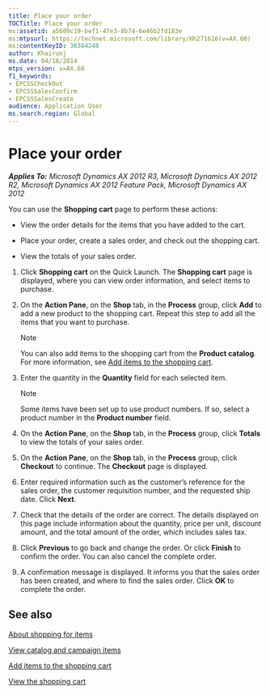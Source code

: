 ```yaml
---
title: Place your order
TOCTitle: Place your order
ms:assetid: a5609c19-bef1-47e3-8b74-6e46b2fd183e
ms:mtpsurl: https://technet.microsoft.com/library/Hh271616(v=AX.60)
ms:contentKeyID: 36384248
author: Khairunj
ms.date: 04/18/2014
mtps_version: v=AX.60
f1_keywords:
- EPCSSCheckOut
- EPCSSSalesConfirm
- EPCSSSalesCreate
audience: Application User
ms.search.region: Global
---
```


# Place your order 


_**Applies To:** Microsoft Dynamics AX 2012 R3, Microsoft Dynamics AX 2012 R2, Microsoft Dynamics AX 2012 Feature Pack, Microsoft Dynamics AX 2012_

You can use the **Shopping cart** page to perform these actions:

  - View the order details for the items that you have added to the cart.

  - Place your order, create a sales order, and check out the shopping cart.

  - View the totals of your sales order.

<!-- end list -->

1.  Click **Shopping cart** on the Quick Launch. The **Shopping cart** page is displayed, where you can view order information, and select items to purchase.

2.  On the **Action Pane**, on the **Shop** tab, in the **Process** group, click **Add** to add a new product to the shopping cart. Repeat this step to add all the items that you want to purchase.
    

    > [!NOTE]
    > <P>You can also add items to the shopping cart from the <STRONG>Product catalog</STRONG>. For more information, see <A href="add-items-to-the-shopping-cart.md">Add items to the shopping cart</A>.</P>



3.  Enter the quantity in the **Quantity** field for each selected item.
    

    > [!NOTE]
    > <P>Some items have been set up to use product numbers. If so, select a product number in the <STRONG>Product number</STRONG> field.</P>



4.  On the **Action Pane**, on the **Shop** tab, in the **Process** group, click **Totals** to view the totals of your sales order.

5.  On the **Action Pane**, on the **Shop** tab, in the **Process** group, click **Checkout** to continue. The **Checkout** page is displayed.

6.  Enter required information such as the customer’s reference for the sales order, the customer requisition number, and the requested ship date. Click **Next**.

7.  Check that the details of the order are correct. The details displayed on this page include information about the quantity, price per unit, discount amount, and the total amount of the order, which includes sales tax.

8.  Click **Previous** to go back and change the order. Or click **Finish** to confirm the order. You can also cancel the complete order.

9.  A confirmation message is displayed. It informs you that the sales order has been created, and where to find the sales order. Click **OK** to complete the order.

## See also

[About shopping for items](about-shopping-for-items.md)

[View catalog and campaign items](view-catalog-and-campaign-items.md)

[Add items to the shopping cart](add-items-to-the-shopping-cart.md)

[View the shopping cart](view-the-shopping-cart.md)

  


